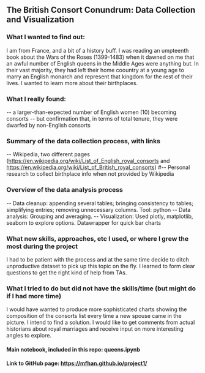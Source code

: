 ## The British Consort Conundrum: Data Collection and Visualization
### What I wanted to find out: 
I am from France, and a bit of a history buff. I was reading an umpteenth book about the Wars of the Roses (1399-1483) when it dawned on me that an awful number of English queens in the Middle Ages were anything but. In their vast majority, they had left their home coountry at a young age to marry an English monarch and represent that kingdom for the rest of their lives. I wanted to learn more about their birthplaces.  

### What I really found: 
-- a larger-than-expected number of English women (10) becoming consorts
-- but confirmation that, in terms of total tenure, they were dwarfed by non-English consorts 

### Summary of the data collection process, with links
-- Wikipedia, two different pages (https://en.wikipedia.org/wiki/List_of_English_royal_consorts  and https://en.wikipedia.org/wiki/List_of_British_royal_consorts) 
#-- Personal research to collect birthplace info when not provided by Wikipedia

### Overview of the data analysis process
-- Data cleanup: appending several tables; bringing consistency to tables; simplifying entries; removing unnecessary columns. Tool: python 
-- Data analysis: Grouping and averaging. 
-- Visualization: Used plotly, matplotlib, seaborn to explore options. Datawrapper for quick bar charts 


### What new skills, approaches, etc I used, or where I grew the most during the project
I had to be patient with the process and at the same time decide to ditch unproductive dataset to pick up this topic on the fly. I learned to form clear questions to get the right kind of help from TAs. 

### What I tried to do but did not have the skills/time (but might do if I had more time)
I would have wanted to produce more sophisticated charts showing the composition of the consorts list every time a new spouse came in the picture. I intend to find a solution. 
I would like to get comments from actual historians about royal marriages and receive input on more interesting angles to explore. 

#### Main notebook, included in this repo: queens.ipynb
#### Link to GitHub page: https://mfhan.github.io/project1/
